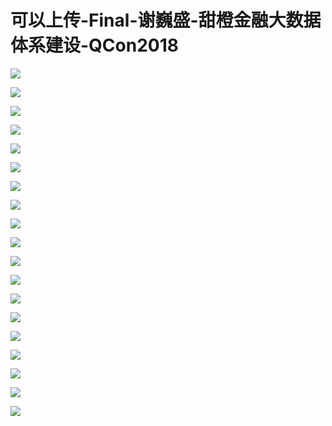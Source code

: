 # 可以上传-Final-谢巍盛-甜橙金融大数据体系建设-QCon2018

![](images\093718142xKUwSO\201905130937_4.png)

![](images\093718142xKUwSO\201905130937_5.png)

![](images\093718142xKUwSO\201905130937_6.png)

![](images\093718142xKUwSO\201905130937_7.png)

![](images\093718142xKUwSO\201905130937_8.png)

![](images\093718142xKUwSO\201905130937_9.png)

![](images\093718142xKUwSO\201905130937_10.png)

![](images\093718142xKUwSO\201905130937_11.png)

![](images\093718142xKUwSO\201905130937_12.png)

![](images\093718142xKUwSO\201905130937_13.png)

![](images\093718142xKUwSO\201905130937_14.png)

![](images\093718142xKUwSO\201905130937_15.png)

![](images\093718142xKUwSO\201905130937_16.png)

![](images\093718142xKUwSO\201905130937_17.png)

![](images\093718142xKUwSO\201905130937_18.png)

![](images\093718142xKUwSO\201905130937_19.png)

![](images\093718142xKUwSO\201905130937_20.png)

![](images\093718142xKUwSO\201905130937_21.png)

![](images\093718142xKUwSO\201905130937_22.png)

